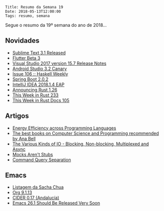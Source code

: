     Title: Resumo da Semana 19
    Date: 2018-05-13T12:00:00
    Tags: resumo, semana

Segue o resumo da 19º semana do ano de 2018...

<!-- more -->

## Novidades

* [Sublime Text 3.1 Released](https://www.sublimetext.com/blog/articles/sublime-text-3-point-1 "Post sobre Sublime Text 3.1 Released")
* [Flutter Beta 3](https://developers.googleblog.com/2018/05/ready-for-production-apps-flutter-beta-3.html "Post sobre Flutter Beta 3")
* [Visual Studio 2017 version 15.7 Release Notes](https://docs.microsoft.com/en-us/visualstudio/releasenotes/vs2017-relnotes "Post sobre Visual Studio 2017 version 15.7 Release Notes")
* [Android Studio 3.2 Canary](https://android-developers.googleblog.com/2018/05/android-studio-3-2-canary.html "Post sobre Android Studio 3.2 Canary")
* [Issue 106 :: Haskell Weekly](https://haskellweekly.news/issues/106.html "Post sobre Issue 106 :: Haskell Weekly")
* [Spring Boot 2.0.2](https://spring.io/blog/2018/05/09/spring-boot-2-0-2 "Post sobre Spring Boot 2.0.2")
* [IntelliJ IDEA 2018.1.4 EAP](https://confluence.jetbrains.com/display/IDEADEV/IDEA+2018.1+EAP "Post sobre IntelliJ IDEA 2018.1.4 EAP")
* [Announcing Rust 1.26](https://blog.rust-lang.org/2018/05/10/Rust-1.26.html "Post sobre Announcing Rust 1.26")
* [This Week in Rust 233](https://this-week-in-rust.org/blog/2018/05/08/this-week-in-rust-233 "Post sobre This Week in Rust 233")
* [This Week in Rust Docs 105](http://guillaumegomez.github.io/this-week-in-rust-docs/blog/this-week-in-rust-docs-105 "Post sobre This Week in Rust Docs 105")

## Artigos

* [Energy Efficiency across Programming Languages](http://greenlab.di.uminho.pt/wp-content/uploads/2017/10/sleFinal.pdf "Artigo sobre Energy Efficiency across Programming Languages")
* [The best books on Computer Science and Programming recommended by Ana Bell](https://fivebooks.com/best-books/programming-computer-science-ana-bell "Artigo sobre The best books on Computer Science and Programming recommended by Ana Bell")
* [The Various Kinds of IO - Blocking, Non-blocking, Multiplexed and Async](https://www.rubberducking.com/2018/05/the-various-kinds-of-io-blocking-non.html "Artigo sobre The Various Kinds of IO - Blocking, Non-blocking, Multiplexed and Async")
* [Mocks Aren't Stubs](https://martinfowler.com/articles/mocksArentStubs.html "Artigo sobre Mocks Aren't Stubs")
* [Command Query Separation](https://martinfowler.com/bliki/CommandQuerySeparation.html "Artigo sobre Command Query Separation")

## Emacs

* [Listagem da Sacha Chua](http://sachachua.com/blog/category/emacs-news "Post sobre Listagem da Sacha Chua")
* [Org 9.1.13](https://orgmode.org "Post sobre Org 9.1.13")
* [CIDER 0.17 (Andalucía)](https://github.com/clojure-emacs/cider/releases/tag/v0.17.0 "Post sobre CIDER 0.17 (Andalucía)")
* [Emacs 26.1 Should Be Released Very Soon](http://irreal.org/blog/?p=7181 "Post sobre Emacs 26.1 Should Be Released Very Soon")
